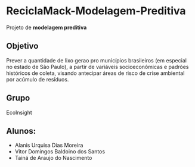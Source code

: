 # ReciclaMack-Modelagem-Preditiva

Projeto de **modelagem preditiva** 

## Objetivo
Prever a quantidade de lixo gerao pro municípios  brasileiros (em especial no estado de São Paulo), a partir de variáveis socioeconômicas e padrões históricos de coleta, visando antecipar áreas de risco de crise ambiental por acúmulo de resíduos.

## Grupo
EcoInsight

## Alunos:
- Alanis Urquisa Dias Moreira
- Vitor Domingos Baldoino dos Santos
- Tainá de Araujo do Nascimento
